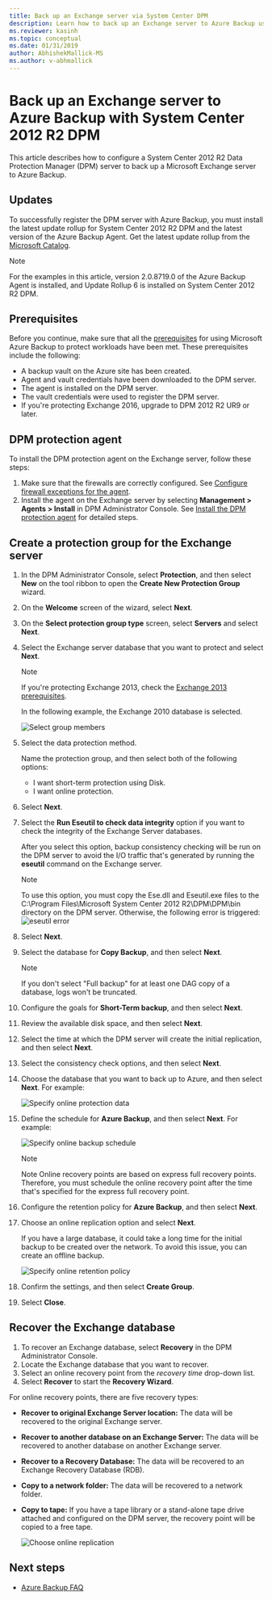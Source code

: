 ```yaml
---
title: Back up an Exchange server via System Center DPM
description: Learn how to back up an Exchange server to Azure Backup using System Center 2012 R2 DPM
ms.reviewer: kasinh
ms.topic: conceptual
ms.date: 01/31/2019
author: AbhishekMallick-MS
ms.author: v-abhmallick
---
```


# Back up an Exchange server to Azure Backup with System Center 2012 R2 DPM

This article describes how to configure a System Center 2012 R2 Data Protection Manager (DPM) server to back up a Microsoft Exchange server to Azure Backup.  

## Updates

To successfully register the DPM server with Azure Backup, you must install the latest update rollup for System Center 2012 R2 DPM and the latest version of the Azure Backup Agent. Get the latest update rollup from the [Microsoft Catalog](https://catalog.update.microsoft.com/v7/site/Search.aspx?q=System%20Center%202012%20R2%20Data%20protection%20manager).

> [!NOTE]
> For the examples in this article, version 2.0.8719.0 of the Azure Backup Agent is installed, and Update Rollup 6 is installed on System Center 2012 R2 DPM.
>
>

## Prerequisites

Before you continue, make sure that all the [prerequisites](backup-azure-dpm-introduction.md#prerequisites-and-limitations) for using Microsoft Azure Backup to protect workloads have been met. These prerequisites include the following:

* A backup vault on the Azure site has been created.
* Agent and vault credentials have been downloaded to the DPM server.
* The agent is installed on the DPM server.
* The vault credentials were used to register the DPM server.
* If you're protecting Exchange 2016, upgrade to DPM 2012 R2 UR9 or later.

## DPM protection agent

To install the DPM protection agent on the Exchange server, follow these steps:

1. Make sure that the firewalls are correctly configured. See [Configure firewall exceptions for the agent](/system-center/dpm/configure-firewall-settings-for-dpm).
2. Install the agent on the Exchange server by selecting **Management > Agents > Install** in DPM Administrator Console. See [Install the DPM protection agent](/system-center/dpm/deploy-dpm-protection-agent) for detailed steps.

## Create a protection group for the Exchange server

1. In the DPM Administrator Console, select **Protection**, and then select **New** on the tool ribbon to open the **Create New Protection Group** wizard.
2. On the **Welcome** screen of the wizard, select **Next**.
3. On the **Select protection group type** screen, select **Servers** and select **Next**.
4. Select the Exchange server database that you want to protect and select **Next**.

   > [!NOTE]
   > If you're protecting Exchange 2013, check the [Exchange 2013 prerequisites](/system-center/dpm/back-up-exchange).
   >
   >

    In the following example, the Exchange 2010 database is selected.

    ![Select group members](./media/backup-azure-backup-exchange-server/select-group-members.png)
5. Select the data protection method.

    Name the protection group, and then select both of the following options:

   * I want short-term protection using Disk.
   * I want online protection.
6. Select **Next**.
7. Select the **Run Eseutil to check data integrity** option if you want to check the integrity of the Exchange Server databases.

    After you select this option, backup consistency checking will be run on the DPM server to avoid the I/O traffic that's generated by running the **eseutil** command on the Exchange server.

   > [!NOTE]
   > To use this option, you must copy the Ese.dll and Eseutil.exe files to the C:\Program Files\Microsoft System Center 2012 R2\DPM\DPM\bin directory on the DPM server. Otherwise, the following error is triggered:  
   > ![eseutil error](./media/backup-azure-backup-exchange-server/eseutil-error.png)
   >
   >
8. Select **Next**.
9. Select the database for **Copy Backup**, and then select **Next**.

   > [!NOTE]
   > If you don't select "Full backup" for at least one DAG copy of a database, logs won't be truncated.
   >
   >
10. Configure the goals for **Short-Term backup**, and then select **Next**.
11. Review the available disk space, and then select **Next**.
12. Select the time at which the DPM server will create the initial replication, and then select **Next**.
13. Select the consistency check options, and then select **Next**.
14. Choose the database that you want to back up to Azure, and then select **Next**. For example:

    ![Specify online protection data](./media/backup-azure-backup-exchange-server/specify-online-protection-data.png)
15. Define the schedule for **Azure Backup**, and then select **Next**. For example:

    ![Specify online backup schedule](./media/backup-azure-backup-exchange-server/specify-online-backup-schedule.png)

    > [!NOTE]
    > Note Online recovery points are based on express full recovery points. Therefore, you must schedule the online recovery point after the time that's specified for the express full recovery point.
    >
    >
16. Configure the retention policy for **Azure Backup**, and then select **Next**.
17. Choose an online replication option and select **Next**.

    If you have a large database, it could take a long time for the initial backup to be created over the network. To avoid this issue, you can create an offline backup.  

    ![Specify online retention policy](./media/backup-azure-backup-exchange-server/specify-online-retention-policy.png)
18. Confirm the settings, and then select **Create Group**.
19. Select **Close**.

## Recover the Exchange database

1. To recover an Exchange database, select **Recovery** in the DPM Administrator Console.
2. Locate the Exchange database that you want to recover.
3. Select an online recovery point from the *recovery time* drop-down list.
4. Select **Recover** to start the **Recovery Wizard**.

For online recovery points, there are five recovery types:

* **Recover to original Exchange Server location:** The data will be recovered to the original Exchange server.
* **Recover to another database on an Exchange Server:** The data will be recovered to another database on another Exchange server.
* **Recover to a Recovery Database:** The data will be recovered to an Exchange Recovery Database (RDB).
* **Copy to a network folder:** The data will be recovered to a network folder.
* **Copy to tape:** If you have a tape library or a stand-alone tape drive attached and configured on the DPM server, the recovery point will be copied to a free tape.

    ![Choose online replication](./media/backup-azure-backup-exchange-server/choose-online-replication.png)

## Next steps

* [Azure Backup FAQ](backup-azure-backup-faq.yml)
